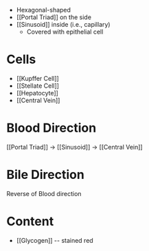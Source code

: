 - Hexagonal-shaped
- [[Portal Triad]] on the side
- [[Sinusoid]] inside (i.e., capillary)
	- Covered with epithelial cell

# Cells
- [[Kupffer Cell]]
- [[Stellate Cell]]
- [[Hepatocyte]]
- [[Central Vein]]

# Blood Direction
[[Portal Triad]] -> [[Sinusoid]] -> [[Central Vein]]

# Bile Direction
Reverse of Blood direction

# Content
- [[Glycogen]] -- stained red